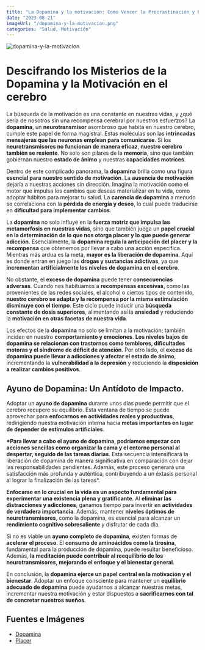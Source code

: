 ```yaml
---
title: "La Dopamina y la motivación: Cómo Vencer la Procrastinación y Potenciar la productividad en tu vida"
date: "2023-08-21"
imageUrl: "/dopamina-y-la-motivacion.png"
categories: "Salud, Motivación"
---
```


![dopamina-y-la-motivacion](/dopamina-y-la-motivacion.png)

# Descifrando los Misterios de la Dopamina y la Motivación en el cerebro

La búsqueda de la motivación es una constante en nuestras vidas, y ¿qué sería de nosotros sin una recompensa cerebral por nuestros esfuerzos? La **dopamina**, un **neurotransmisor** asombroso que habita en nuestro cerebro, cumple este papel de forma magistral. Estas moléculas son las **intrincadas mensajeras que las neuronas emplean para comunicarse**. Si los **neurotransmisores no funcionan de manera eficaz**, **nuestro cerebro también se resiente**. No solo son pilares de la **memoria**, sino que también gobiernan nuestro **estado de ánimo** y nuestras **capacidades motrices**.

Dentro de este complicado panorama, la **dopamina** brilla como una figura **esencial para nuestro sentido de motivación**. La **ausencia de motivación** dejaría a nuestras acciones sin dirección. Imagina la motivación como el motor que impulsa los cambios que deseas materializar en tu vida, como adoptar hábitos para mejorar tu salud. La **carencia de dopamina** a menudo se correlaciona con la **pérdida de energía y deseo**, lo cual puede traducirse en **dificultad para implementar cambios**.

La **dopamina** no solo influye en la **fuerza motriz que impulsa las metamorfosis en nuestras vidas**, sino que también juega un **papel crucial en la determinación de lo que nos otorga placer y lo que puede generar adicción**. Esencialmente, la **dopamina regula la anticipación del placer y la recompensa** que obtenemos por llevar a cabo una acción específica. Mientras más ardua es la meta, **mayor es la liberación de dopamina**. Aquí es donde entran en juego las **drogas y sustancias adictivas**, ya que **incrementan artificialmente los niveles de dopamina en el cerebro**.

No obstante, el **exceso de dopamina** puede tener **consecuencias adversas**. Cuando nos habituamos a **recompensas excesivas**, como las provenientes de las redes sociales, el alcohol o ciertos tipos de contenido, **nuestro cerebro se adapta y la recompensa por la misma estimulación disminuye con el tiempo**. Este ciclo puede inducir una **búsqueda constante de dosis superiores**, alimentando así la **ansiedad** y reduciendo la **motivación en otras facetas de nuestra vida**.

Los efectos de la **dopamina** no solo se limitan a la motivación; también inciden en nuestro **comportamiento y emociones**. **Los niveles bajos de dopamina se relacionan con trastornos como temblores, dificultades motoras y el síndrome de déficit de atención**. Por otro lado, el **exceso de dopamina puede llevar a adicciones y afectar el estado de ánimo**, incrementando la **vulnerabilidad a la depresión** y reduciendo la **disposición a realizar cambios positivos**.

## Ayuno de Dopamina: Un Antídoto de Impacto.

Adoptar un **ayuno de dopamina** durante unos días puede permitir que el cerebro recupere su equilibrio. Esta ventana de tiempo se puede aprovechar para **enfocarnos en actividades reales y productivas**, redirigiendo nuestra motivación interna hacia **metas importantes en lugar de depender de estímulos artificiales**.

**\*Para llevar a cabo el ayuno de dopamina, podríamos empezar con acciones sencillas como organizar la cama y el entorno personal al despertar, seguido de las tareas diarias**. Esta secuencia intensificará la liberación de dopamina de manera significativa en comparación con dejar las responsabilidades pendientes. Además, este proceso generará una satisfacción más profunda y auténtica, contribuyendo a un éxtasis personal al lograr la finalización de las tareas\*.

**Enfocarse en lo crucial en la vida es un aspecto fundamental para experimentar una existencia plena y gratificante**. Al **eliminar las distracciones y adicciones**, ganamos tiempo para invertir en **actividades de verdadera importancia**. Además, mantener **niveles óptimos de neurotransmisores**, como la dopamina, es esencial para alcanzar un **rendimiento cognitivo sobresaliente** y disfrutar de cada día.


Si no es viable un **ayuno completo de dopamina**, existen formas de **acelerar el proceso**. El **consumo de aminoácidos como la tirosina**, fundamental para la producción de dopamina, puede resultar beneficioso. Además, **la meditación puede contribuir al reequilibrio de los neurotransmisores, mejorando el enfoque y el bienestar general**.

En conclusión, la **dopamina ejerce un papel central en la motivación y el bienestar**. Adoptar un enfoque consciente para mantener un **equilibrio adecuado de dopamina** puede ayudarnos a alcanzar nuestras metas, incrementar nuestra motivación y estar dispuestos a **sacrificarnos con tal de concretar nuestros sueños**.

## Fuentes e Imágenes

- [Dopamina](https://www.upb.edu.co/es/imagenes/img-diferenciaplacerbienestar-blg-1464210260228.jpg)
- [Placer](https://cdn0.psicologia-online.com/es/posts/6/5/3/que_es_la_dopamina_definicion_y_funciones_4356_orig.jpg)
